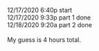 12/17/2020 6:40p start\
12/17/2020 9:33p part 1 done\
12/18/2020 9:20a part 2 done\
\
My guess is 4 hours total.